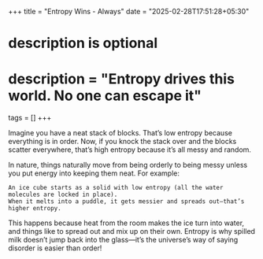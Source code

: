 +++
title = "Entropy Wins - Always"
date = "2025-02-28T17:51:28+05:30"

#
# description is optional
#
# description = "Entropy drives this world. No one can escape it"

tags = []
+++

Imagine you have a neat stack of blocks. That’s low entropy because everything is in order. Now, if you knock the stack over and the blocks scatter everywhere, that’s high entropy because it’s all messy and random.

In nature, things naturally move from being orderly to being messy unless you put energy into keeping them neat. For example:

    An ice cube starts as a solid with low entropy (all the water molecules are locked in place).
    When it melts into a puddle, it gets messier and spreads out—that’s higher entropy.

This happens because heat from the room makes the ice turn into water, and things like to spread out and mix up on their own. Entropy is why spilled milk doesn’t jump back into the glass—it’s the universe’s way of saying disorder is easier than order!
